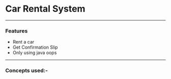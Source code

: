 # Car Rental System 
___

### Features
- Rent a car
- Get Confirmation Slip
- Only using java oops

___

### Concepts used:-
